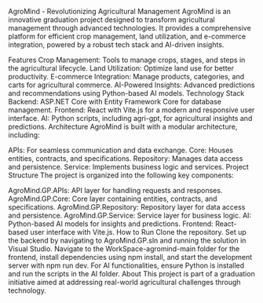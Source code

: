 AgroMind - Revolutionizing Agricultural Management
AgroMind is an innovative graduation project designed to transform agricultural management through advanced technologies. It provides a comprehensive platform for efficient crop management, land utilization, and e-commerce integration, powered by a robust tech stack and AI-driven insights.

Features
Crop Management: Tools to manage crops, stages, and steps in the agricultural lifecycle.
Land Utilization: Optimize land use for better productivity.
E-commerce Integration: Manage products, categories, and carts for agricultural commerce.
AI-Powered Insights: Advanced predictions and recommendations using Python-based AI models.
Technology Stack
Backend: ASP.NET Core with Entity Framework Core for database management.
Frontend: React with Vite.js for a modern and responsive user interface.
AI: Python scripts, including agri-gpt, for agricultural insights and predictions.
Architecture
AgroMind is built with a modular architecture, including:

APIs: For seamless communication and data exchange.
Core: Houses entities, contracts, and specifications.
Repository: Manages data access and persistence.
Service: Implements business logic and services.
Project Structure
The project is organized into the following key components:

AgroMind.GP.APIs: API layer for handling requests and responses.
AgroMind.GP.Core: Core layer containing entities, contracts, and specifications.
AgroMind.GP.Repository: Repository layer for data access and persistence.
AgroMind.GP.Service: Service layer for business logic.
AI: Python-based AI models for insights and predictions.
Frontend: React-based user interface with Vite.js.
How to Run
Clone the repository.
Set up the backend by navigating to AgroMind.GP.sln and running the solution in Visual Studio.
Navigate to the WorkSpace-agromind-main folder for the frontend, install dependencies using npm install, and start the development server with npm run dev.
For AI functionalities, ensure Python is installed and run the scripts in the AI folder.
About
This project is part of a graduation initiative aimed at addressing real-world agricultural challenges through technology.

